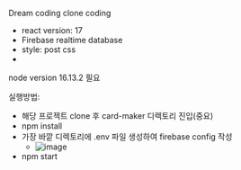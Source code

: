 Dream coding clone coding
 - react version: 17
 - Firebase realtime database 
 - style: post css
 - 
node version 16.13.2 필요

실행방법: 

 - 해당 프로젝트 clone 후 card-maker 디렉토리 진입(중요)
 - npm install
 - 가장 바깥 디렉토리에 .env 파일 생성하여 firebase config 작성
    - ![image](https://user-images.githubusercontent.com/45908591/159194467-4dbf4347-4836-439a-add6-30626ceccc7b.png)
 - npm start
